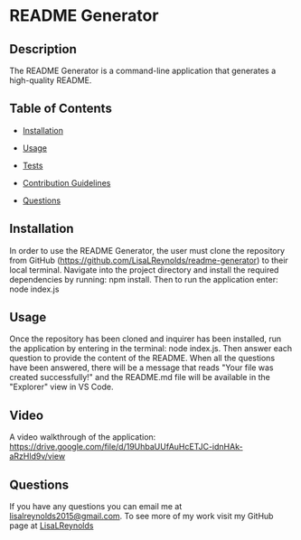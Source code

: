 # README Generator

## Description

The README Generator is a command-line application that generates a high-quality README.

## Table of Contents

- [Installation](#installation)
- [Usage](#usage)
- [Tests](#tests)

- [Contribution Guidelines](#contribution-guidelines)
- [Questions](#questions)

## Installation

In order to use the README Generator, the user must clone the repository from GitHub (https://github.com/LisaLReynolds/readme-generator) to their local terminal. Navigate into the project directory and install the required dependencies by running: npm install. Then to run the application enter: node index.js

## Usage

Once the repository has been cloned and inquirer has been installed, run the application by entering in the terminal: node index.js. Then answer each question to provide the content of the README. When all the questions have been answered, there will be a message that reads "Your file was created successfully!" and the README.md file will be available in the "Explorer" view in VS Code.

## Video

A video walkthrough of the application:
https://drive.google.com/file/d/19UhbaUUfAuHcETJC-idnHAk-aRzHld9v/view

## Questions

If you have any questions you can email me at lisalreynolds2015@gmail.com.
To see more of my work visit my GitHub page at [LisaLReynolds](https://github.com/LisaLReynolds)
